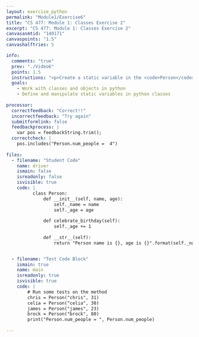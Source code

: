 ```yaml
---
layout: exercise_python
permalink: "Module1/Exercise6"
title: "CS 477: Module 1: Classes Exercise 2"
excerpt: "CS 477: Module 1: Classes Exercise 2"
canvasasmtid: "140171"
canvaspoints: "1.5"
canvashalftries: 5

info:
  comments: "true"
  prev: "./Video6"
  points: 1.5
  instructions: "<p>Create a static variable in the <code>Person</code> class called <code>num_people</code> which starts off as 0 and increments every time a new object of type <code>Person</code> is constructed.</p>"
  goals:
    - Work with classes and objects in python
    - Define and manipulate static variables in python classes
    
processor:  
  correctfeedback: "Correct!!" 
  incorrectfeedback: "Try again"
  submitformlink: false
  feedbackprocess: | 
    var pos = feedbackString.trim();
  correctcheck: |
    pos.includes("Person.num_people =  4")
 
files:
  - filename: "Student Code"
    name: driver
    ismain: false
    isreadonly: false
    isvisible: true
    code: | 
          class Person:
              def __init__(self, name, age):
                  self._name = name
                  self._age = age
              
              def celebrate_birthday(self):
                  self._age += 1
              
              def __str__(self):
                  return "Person name is {}, age is {}".format(self._name, self._age)


  - filename: "Test Code Block"
    ismain: true
    name: main
    isreadonly: true
    isvisible: true
    code: |
        # Run some tests on the method
        chris = Person("chris", 31)
        celia = Person("celia", 30)
        james = Person("james", 23)
        brock = Person("brock", 80)
        print("Person.num_people = ", Person.num_people)
        
---
```

